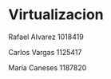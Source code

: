 # Virtualizacion
Rafael Alvarez 1018419 <br> 

Carlos Vargas  1125417 <br> 

María Caneses  1187820 <br> 

